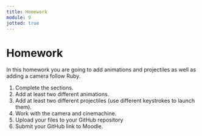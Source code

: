 ```yaml
---
title: Homework
module: 9
jotted: true
---
```


# Homework

In this homework you are going to add animations and projectiles as well as adding a camera follow Ruby.

1. Complete the sections.
2. Add at least two different animations.
3. Add at least two different projectiles (use different keystrokes to launch them).
4. Work with the camera and cinemachine.
5. Upload your files to your GitHub repository
6. Submit your GitHub link to Moodle.